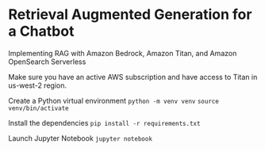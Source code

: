 # Retrieval Augmented Generation for a Chatbot
Implementing RAG with Amazon Bedrock, Amazon Titan, and Amazon OpenSearch Serverless

Make sure you have an active AWS subscription and have access to Titan in us-west-2 region.

Create a Python virtual environment
	`python -m venv venv`
	`source venv/bin/activate`

Install the dependencies
	`pip install -r requirements.txt`

Launch Jupyter Notebook
	`jupyter notebook`	

